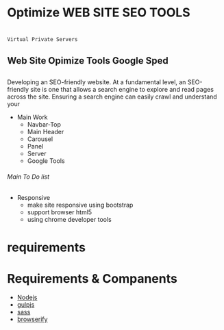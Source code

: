 # Optimize WEB SITE SEO TOOLS <h1>
    Virtual Private Servers
## Web Site Opimize Tools Google Sped <h2>
 Developing an SEO-friendly website. At a fundamental level, an SEO-friendly site is one that allows a search engine to explore and read pages across the site. Ensuring a search engine can easily crawl and understand your<p>     

* Main Work 
    * Navbar-Top 
    * Main Header
    * Carousel 
    * Panel 
    * Server
    * Google Tools 
###### Main To Do list <h6>
* Responsive
    * make site responsive using bootstrap
    * support browser html5
    * using chrome developer tools

# requirements <h1> Requirements & Companents
* [Nodejs](https://nodejs.org/)
* [gulpjs](https://gulpjs.com/)
* [sass](https://sass-lang.com/)
* [browserify](http://browserify.org/)

